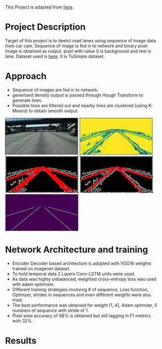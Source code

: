 This Project is adapted from [here](https://github.com/qinnzou/Robust-Lane-Detection).

# Project Description
Target of this project is to deetct road lanes using sequence of image data from car cam. Sequence of image is fed in to network and binary pixel image is obtained as output. pizel with value 0 is background and rest is lane.
Dataset used is [here](https://drive.google.com/drive/folders/1rpPgQ9TmG99eQ22Rh5Of8x8c0iOjyq4Y?usp=sharing). It is TuSimple dataset.

# Approach
- Sequence of images are fed in to network.
- genertaed density output is passed through Hough Transform to generate lines.
- Possible lines are filtered out and nearby lines are clustered (using K-Means) to obtain smooth output. 


![Input](https://github.com/Ayush-Learner/Data-Science-ML-Practice/blob/master/Road%20Lane%20segmentation/Images/input_alt_10.PNG)
![Prediction](https://github.com/Ayush-Learner/Data-Science-ML-Practice/blob/master/Road%20Lane%20segmentation/Images/prediction_alt_10.PNG)
![Line detection](https://github.com/Ayush-Learner/Data-Science-ML-Practice/blob/master/Road%20Lane%20segmentation/Images/Multiple_hough_lines.jpg)
![Final output](https://github.com/Ayush-Learner/Data-Science-ML-Practice/blob/master/Road%20Lane%20segmentation/Images/mean_hough_lines_alt_10.jpg)
![Ground truth](https://github.com/Ayush-Learner/Data-Science-ML-Practice/blob/master/Road%20Lane%20segmentation/Images/gt_alt_10.PNG)

# Network Architecture and training
- Encoder Decoder based architecture is adopted with VGG16 weights trained on imagenet dataset.
- To hold temporal data 2 Layers Conv-LSTM units were used.
- As data was highly unbalanced, weighted cross-entropy loss was used with adam optimizer.
- Different training strategies involving # of sequence, Loss function, Optimzer, strides in sequences and even different weights were also tried.
- The best performance was obtained for weight [1,.4], Adam optimzer, 5 numbers of sequence with stride of 1.
- Pixel wise accuracy of 98% is obtained but still lagging in F1 metrics with 32%.

# Results
